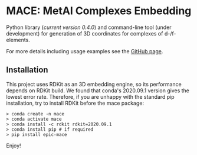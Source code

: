 # MACE: MetAl Complexes Embedding

Python library (*current version 0.4.0*) and command-line tool (under development) for generation of 3D coordinates for complexes of d-/f-elements.

For more details including usage examples see the [GitHub page](https://github.com/EPiCs-group/mace).

## Installation

This project uses RDKit as an 3D embedding engine, so its performance depends on RDKit build. We found that conda's 2020.09.1 version gives the lowest error rate. Therefore, if you are unhappy with the standard pip installation, try to install RDKit before the mace package:

```
> conda create -n mace
> conda activate mace
> conda install -c rdkit rdkit=2020.09.1
> conda install pip # if required
> pip install epic-mace
```

Enjoy!


